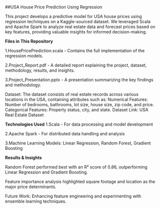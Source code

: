 ##USA House Price Prediction Using Regression

This project develops a predictive model for USA house prices using regression techniques on a Kaggle-sourced dataset. We leveraged Scala and Apache Spark to analyze real estate data and forecast prices based on key features, providing valuable insights for informed decision-making.

**Files in This Repository**

1.HousePricePrediction.scala - Contains the full implementation of the regression models.

2.Project_Report.pdf - A detailed report explaining the project, dataset, methodology, results, and insights.

3.Project_Presentation.pptx - A presentation summarizing the key findings and methodology.


Dataset: The dataset consists of real estate records across various locations in the USA, containing attributes such as:
Numerical Features: Number of bedrooms, bathrooms, lot size, house size, zip code, and price.
Categorical Features: Property status, city, and state.
Dataset Link: USA Real Estate Dataset

**Technologies Used**
1.Scala - For data processing and model development

2.Apache Spark - For distributed data handling and analysis

3.Machine Learning Models: Linear Regression, Random Forest, Gradient Boosting

**Results & Insights**

Random Forest performed best with an R² score of 0.86, outperforming Linear Regression and Gradient Boosting.

Feature importance analysis highlighted square footage and location as the major price determinants.

Future Work: Enhancing feature engineering and experimenting with ensemble learning techniques.
